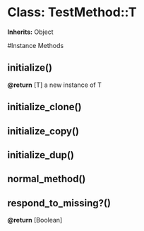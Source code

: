 # Class: TestMethod::T
**Inherits:** Object
    




#Instance Methods
## initialize() [](#method-i-initialize)

**@return** [T] a new instance of T

## initialize_clone() [](#method-i-initialize_clone)

## initialize_copy() [](#method-i-initialize_copy)

## initialize_dup() [](#method-i-initialize_dup)

## normal_method() [](#method-i-normal_method)

## respond_to_missing?() [](#method-i-respond_to_missing?)

**@return** [Boolean] 

